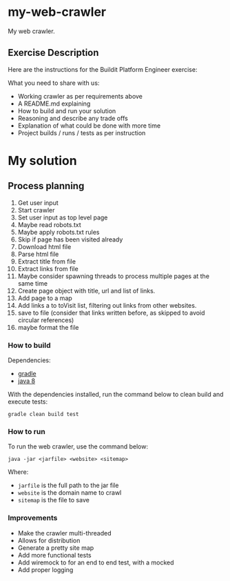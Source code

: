 # my-web-crawler
My web crawler.

## Exercise Description
Here are the instructions for the Buildit Platform Engineer exercise:

What you need to share with us:
- Working crawler as per requirements above
- A README.md explaining
- How to build and run your solution
- Reasoning and describe any trade offs
- Explanation of what could be done with more time
- Project builds / runs / tests as per instruction

# My solution

## Process planning
1. Get user input
2. Start crawler
3. Set user input as top level page
4. Maybe read robots.txt
5. Maybe apply robots.txt rules
6. Skip if page has been visited already
7. Download html file
8. Parse html file
9. Extract title from file
10. Extract links from file
11. Maybe consider spawning threads to process multiple pages at the same time
12. Create page object with title, url and list of links.
13. Add page to a map
14. Add links a to toVisit list, filtering out links from other websites.
15. save to file (consider that links written before, as skipped to avoid circular references)
16. maybe format the file

 
### How to build
Dependencies: 
- [gradle](https://gradle.org/)
- [java 8](http://www.oracle.com/technetwork/java/javase/downloads/jdk8-downloads-2133151.html)

With the dependencies installed, run the command below to clean build and 
execute tests:

```
gradle clean build test
```

### How to run

To run the web crawler, use the command below:

```
java -jar <jarfile> <website> <sitemap>
```

Where:
- `jarfile` is the full path to the jar file
- `website` is the domain name to crawl
- `sitemap` is the file to save

### Improvements

- Make the crawler multi-threaded
- Allows for distribution
- Generate a pretty site map  
- Add more functional tests
- Add wiremock to for an end to end test, with a mocked
- Add proper logging 